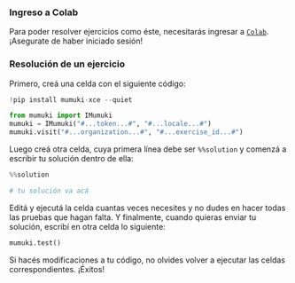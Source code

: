 ### Ingreso a Colab

Para poder resolver ejercicios como éste, necesitarás ingresar a [`Colab`](https://colab.research.google.com/). ¡Asegurate de haber iniciado sesión!

### Resolución de un ejercicio

Primero, creá una celda con el siguiente código:

```python
!pip install mumuki-xce --quiet

from mumuki import IMumuki
mumuki = IMumuki("#...token...#", "#...locale...#")
mumuki.visit("#...organization...#", "#...exercise_id...#")
```

Luego creá otra celda, cuya primera línea debe ser `%%solution` y comenzá a escribir tu solución dentro de ella:

```python
%%solution

# tu solución va acá
```

Editá y ejecutá la celda cuantas veces necesites y no dudes en hacer todas las pruebas que hagan falta. Y finalmente, cuando quieras enviar tu solución, escribí en otra celda lo siguiente:

```python
mumuki.test()
```

Si hacés modificaciones a tu código, no olvides volver a ejecutar las celdas correspondientes. ¡Éxitos!